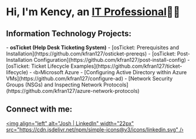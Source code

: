 <h1>Hi, I'm Kency, an <a href="https://www.linkedin.com/in/kency-francois/">IT Professional</a>👋🏾</h1>
<h2 > Information Technology Projects:</h2>
- <b>osTicket (Help Desk Ticketing System)</b>
- [osTicket: Prerequisites and Installation](https://github.com/kfran127/osticket-prereqs)
- [osTicket: Post-Installation Configuration](https://github.com/kfran127/post-install-config)
- [osTicket: Ticket Lifecycle Examples](https://github.com/kfran127/ticket-lifecycle)
- ‹b›Microsoft Azure</b>
- [Configuring Active Directory within Azure VMs](https://github.com/kfran127/configure-ad)
- [Network Security Groups (NSGs) and Inspecting Network Protocols](https://github.com/kfran127/azure-network-protocols)
<h2> Connect with me:</h2>

[<img align="left" alt="Josh | LinkedIn" width="22px" src="https://cdn.jsdelivr.net/npm/simple-icons@v3/icons/linkedin.svg" /›][linkedin]

[linkedin]: https://linkedin.com/in/kency-francois
